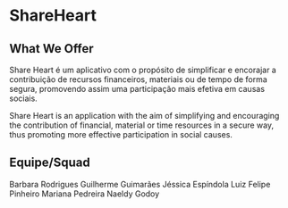 # ShareHeart


## What We Offer


Share Heart é um aplicativo  com o propósito de simplificar e encorajar a contribuição de recursos financeiros, materiais ou de tempo de forma segura, promovendo assim uma participação mais efetiva em causas sociais.

Share Heart is an application with the aim of simplifying and encouraging the contribution of financial, material or time resources in a secure way, thus promoting more effective participation in social causes.

## Equipe/Squad

Barbara Rodrigues
Guilherme Guimarães
Jéssica Espíndola
Luiz Felipe Pinheiro
Mariana Pedreira
Naeldy Godoy

